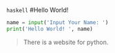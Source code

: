 `haskell`
#Hello World!
```python
name = input('Input Your Name: ')
print('Hello World! ', name)
```
> There is a website for python.

